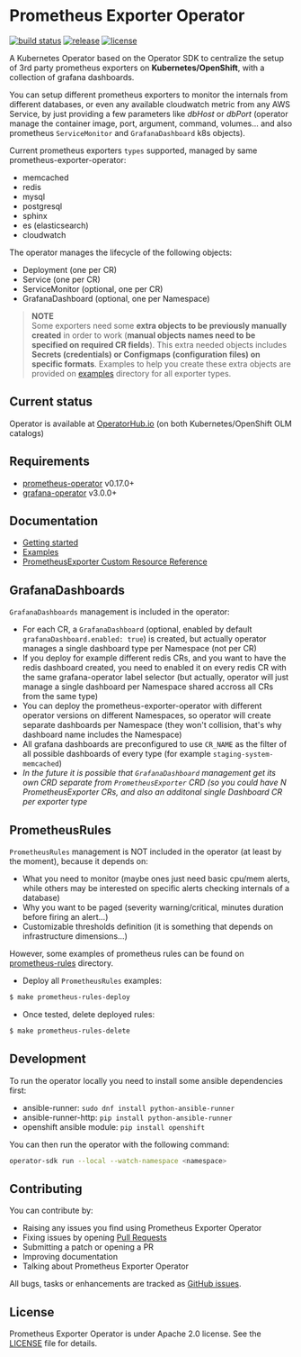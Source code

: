 # Prometheus Exporter Operator

[![build status](https://circleci.com/gh/3scale/prometheus-exporter-operator.svg?style=shield)](https://circleci.com/gh/3scale/prometheus-exporter-operator)
[![release](https://badgen.net/github/release/3scale/prometheus-exporter-operator)](https://github.com/3scale/prometheus-exporter-operator/releases)
[![license](https://badgen.net/github/license/3scale/prometheus-exporter-operator)](https://github.com/3scale/prometheus-exporter-operator/blob/master/LICENSE)

A Kubernetes Operator based on the Operator SDK to centralize the setup of 3rd party prometheus exporters on **Kubernetes/OpenShift**, with a collection of grafana dashboards.

You can setup different prometheus exporters to monitor the internals from different databases, or even any available cloudwatch metric from any AWS Service, by just providing a few parameters like *dbHost* or *dbPort* (operator manage the container image, port, argument, command, volumes... and also prometheus `ServiceMonitor` and `GrafanaDashboard` k8s objects).

Current prometheus exporters `types` supported, managed by same prometheus-exporter-operator:
* memcached
* redis
* mysql
* postgresql
* sphinx
* es (elasticsearch)
* cloudwatch

The operator manages the lifecycle of the following objects:
* Deployment (one per CR)
* Service (one per CR)
* ServiceMonitor (optional, one per CR)
* GrafanaDashboard (optional, one per Namespace)

> **NOTE**
><br /> Some exporters need some **extra objects to be previously manually created** in order to work (**manual objects names need to be specified on required CR fields**). This extra needed objects includes **Secrets (credentials) or Configmaps (configuration files) on specific formats**. Examples to help you create these extra objects are provided on [examples](examples/) directory for all exporter types.

## Current status

Operator is available at [OperatorHub.io](https://operatorhub.io/operator/prometheus-exporter-operator) (on both Kubernetes/OpenShift OLM catalogs)

## Requirements

* [prometheus-operator](https://github.com/coreos/prometheus-operator) v0.17.0+
* [grafana-operator](https://github.com/integr8ly/grafana-operator) v3.0.0+

## Documentation

* [Getting started](docs/getting-started.md)
* [Examples](examples/)
* [PrometheusExporter Custom Resource Reference](docs/prometheus-exporter-crd-reference.md)

## GrafanaDashboards

`GrafanaDashboards` management is included in the operator:
* For each CR, a `GrafanaDashboard` (optional, enabled by default `grafanaDashboard.enabled: true`) is created, but actually operator manages a single dashboard type per Namespace (not per CR)
* If you deploy for example different redis CRs, and you want to have the redis dashboard created, you need to enabled it on every redis CR with the same grafana-operator label selector (but actually, operator will just manage a single dashboard per Namespace shared accross all CRs from the same type)
* You can deploy the prometheus-exporter-operator with different operator versions on different Namespaces, so operator will create separate dashboards per Namespace (they won't collision, that's why dashboard name includes the Namespace)
* All grafana dashboards are preconfigured to use `CR_NAME` as the filter of all possible dashboards of every type (for example `staging-system-memcached`)
* *In the future it is possible that `GrafanaDashboard` management get its own CRD separate from `PrometheusExporter` CRD (so you could have N PrometheusExporter CRs, and also an additonal single Dashboard CR per exporter type*

## PrometheusRules

`PrometheusRules` management is NOT included in the operator (at least by the moment), because it depends on:
* What you need to monitor (maybe ones just need basic cpu/mem alerts, while others may be interested on specific alerts checking internals of a database)
* Why you want to be paged (severity warning/critical, minutes duration before firing an alert...)
* Customizable thresholds definition (it is something that depends on infrastructure dimensions...)

However, some examples of prometheus rules can be found on [prometheus-rules](prometheus-rules/) directory.
* Deploy all `PrometheusRules` examples:
```bash
$ make prometheus-rules-deploy
```
* Once tested, delete deployed rules:
```bash
$ make prometheus-rules-delete
```

## Development

To run the operator locally you need to install some ansible dependencies first:

* ansible-runner: `sudo dnf install python-ansible-runner`
* ansible-runner-http: `pip install python-ansible-runner`
* openshift ansible module: `pip install openshift`

You can then run the operator with the following command:

```bash
operator-sdk run --local --watch-namespace <namespace>
```

## Contributing

You can contribute by:

* Raising any issues you find using Prometheus Exporter Operator
* Fixing issues by opening [Pull Requests](https://github.com/3scale/prometheus-exporter-operator/pulls)
* Submitting a patch or opening a PR
* Improving documentation
* Talking about Prometheus Exporter Operator

All bugs, tasks or enhancements are tracked as [GitHub issues](https://github.com/3scale/prometheus-exporter-operator/issues).

## License

Prometheus Exporter Operator is under Apache 2.0 license. See the [LICENSE](LICENSE) file for details.
